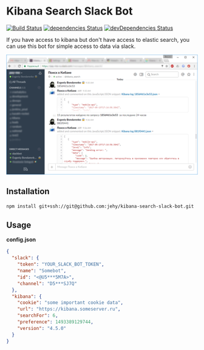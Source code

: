 # Kibana Search Slack Bot

[![Build Status](https://travis-ci.org/jehy/kibana-search-slack-bot.svg?branch=master)](https://travis-ci.org/jehy/kibana-search-slack-bot)
[![dependencies Status](https://david-dm.org/jehy/kibana-search-slack-bot/status.svg)](https://david-dm.org/jehy/kibana-search-slack-bot)
[![devDependencies Status](https://david-dm.org/jehy/kibana-search-slack-bot/dev-status.svg)](https://david-dm.org/jehy/kibana-search-slack-bot?type=dev)

If you have access to kibana but don't have access to elastic search, you can use this
bot for simple access to data via slack.

![Dashboard looks liek this](search.png?raw=true "Dashboard")

## Installation
```bash
npm install git+ssh://git@github.com:jehy/kibana-search-slack-bot.git
```

## Usage
**config.json**
```json
{
  "slack": {
    "token": "YOUR_SLACK_BOT_TOKEN",
    "name": "Somebot",
    "id": "<@U5***5M7A>",
    "channel": "D5***SJ7Q"
  },
  "kibana": {
    "cookie": "some important cookie data",
    "url": "https://kibana.someserver.ru",
    "searchFor": 6,
    "preference": 1493389129744,
    "version": "4.5.0"
  }
}
```
